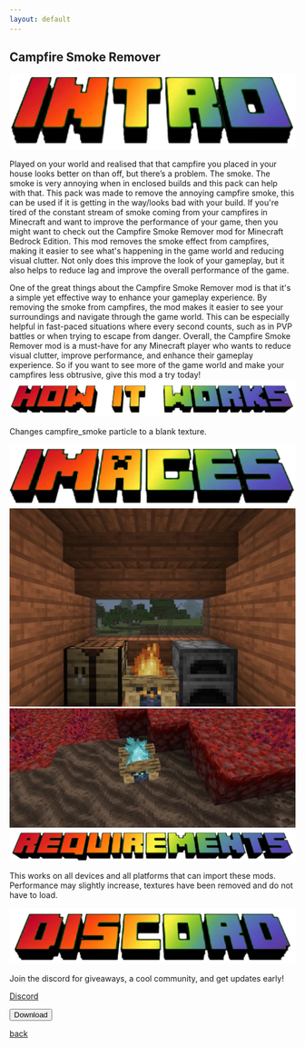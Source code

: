```yaml
---
layout: default
---
```


## Campfire Smoke Remover

<img src="/all/intro.png" alt="intro">

Played on your world and realised that that campfire you placed in your house looks better on than off, but there’s a problem. The smoke. The smoke is very annoying when in enclosed builds and this pack can help with that. This pack was made to remove the annoying campfire smoke, this can be used if it is getting in the way/looks bad with your build.
If you're tired of the constant stream of smoke coming from your campfires in Minecraft and want to improve the performance of your game, then you might want to check out the Campfire Smoke Remover mod for Minecraft Bedrock Edition. This mod removes the smoke effect from campfires, making it easier to see what's happening in the game world and reducing visual clutter. Not only does this improve the look of your gameplay, but it also helps to reduce lag and improve the overall performance of the game.

One of the great things about the Campfire Smoke Remover mod is that it's a simple yet effective way to enhance your gameplay experience. By removing the smoke from campfires, the mod makes it easier to see your surroundings and navigate through the game world. This can be especially helpful in fast-paced situations where every second counts, such as in PVP battles or when trying to escape from danger.
Overall, the Campfire Smoke Remover mod is a must-have for any Minecraft player who wants to reduce visual clutter, improve performance, and enhance their gameplay experience. So if you want to see more of the game world and make your campfires less obtrusive, give this mod a try today!
<img src="/all/how.png" alt="howitworks">

Changes campfire_smoke particle to a blank texture.

<img src="/all/images.png" alt="images">

<img src="/campfiresmokeremover/fire.png" alt="fire">

<img src="/campfiresmokeremover/soul_fire.png" alt="soul fire">

<img src="/all/req.png" alt="requirements">

This works on all devices and all platforms that can import these mods. Performance may slightly increase, textures have been removed and do not have to load.

<img src="/all/discord.png" alt="discord">

Join the discord for giveaways, a cool community, and get updates early! 

<a href="https://streetle.ml/discord">Discord</a>

<a href="https://www.streetle.ml/campfiresmokeremover/download"> 
<button type="button">Download</button> 
</a>

<a href="https://streetle.ml/packs">back</a>
<head>
</head>
